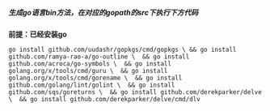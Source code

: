 ##### 生成go语言bin方法，在对应的gopath的src下执行下方代码

**前提：已经安装go**

`go install github.com/uudashr/gopkgs/cmd/gopkgs \
 && go install github.com/ramya-rao-a/go-outline \ 
 && go install github.com/acroca/go-symbols \ 
 && go install golang.org/x/tools/cmd/guru \ 
 && go install golang.org/x/tools/cmd/gorename \ 
 && go install github.com/golang/lint/golint \ 
 && go install github.com/sqs/goreturns \ 
 && go install github.com/derekparker/delve \ 
 && go install github.com/derekparker/delve/cmd/dlv`

